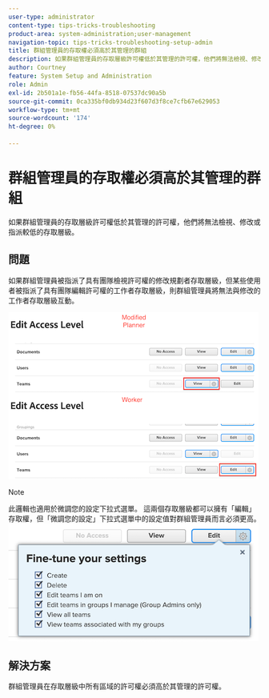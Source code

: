 ```yaml
---
user-type: administrator
content-type: tips-tricks-troubleshooting
product-area: system-administration;user-management
navigation-topic: tips-tricks-troubleshooting-setup-admin
title: 群組管理員的存取權必須高於其管理的群組
description: 如果群組管理員的存取層級許可權低於其管理的許可權，他們將無法檢視、修改或指派較低的存取層級。
author: Courtney
feature: System Setup and Administration
role: Admin
exl-id: 2b501a1e-fb56-44fa-8518-07537dc90a5b
source-git-commit: 0ca335bf0db934d23f607d3f8ce7cfb67e629053
workflow-type: tm+mt
source-wordcount: '174'
ht-degree: 0%

---
```


# 群組管理員的存取權必須高於其管理的群組

如果群組管理員的存取層級許可權低於其管理的許可權，他們將無法檢視、修改或指派較低的存取層級。

## 問題

如果群組管理員被指派了具有團隊檢視許可權的修改規劃者存取層級，但某些使用者被指派了具有團隊編輯許可權的工作者存取層級，則群組管理員將無法與修改的工作者存取層級互動。

![](assets/group-admin-modified-access.png)


>[!NOTE]
>
>此邏輯也適用於微調您的設定下拉式選單。 這兩個存取層級都可以擁有「編輯」存取權，但「微調您的設定」下拉式選單中的設定值對群組管理員而言必須更高。
> ![](assets/fine-tune-your-settings.png)

## 解決方案

群組管理員在存取層級中所有區域的許可權必須高於其管理的許可權。
